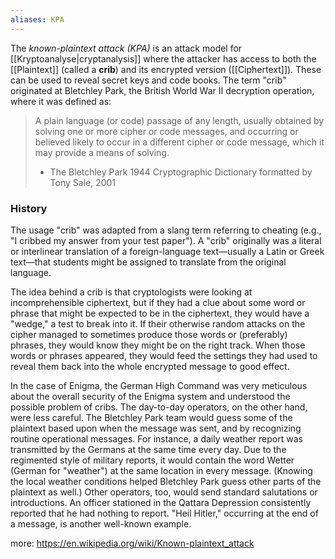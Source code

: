 ```yaml
---
aliases: KPA
---
```

 The *known-plaintext attack (KPA)* is an attack model for [[Kryptoanalyse|cryptanalysis]] where the attacker has access to both the [[Plaintext]] (called a **crib**) and its encrypted version ([[Ciphertext]]). These can be used to reveal secret keys and code books. The term "crib" originated at Bletchley Park, the British World War II decryption operation, where it was defined as:

> A plain language (or code) passage of any length, usually obtained by solving one or more cipher or code messages, and occurring or believed likely to occur in a different cipher or code message, which it may provide a means of solving.
> 
> 	- The Bletchley Park 1944 Cryptographic Dictionary formatted by Tony Sale, 2001


### History

The usage "crib" was adapted from a slang term referring to cheating (e.g., "I cribbed my answer from your test paper"). A "crib" originally was a literal or interlinear translation of a foreign-language text—usually a Latin or Greek text—that students might be assigned to translate from the original language.

The idea behind a crib is that cryptologists were looking at incomprehensible ciphertext, but if they had a clue about some word or phrase that might be expected to be in the ciphertext, they would have a "wedge," a test to break into it. If their otherwise random attacks on the cipher managed to sometimes produce those words or (preferably) phrases, they would know they might be on the right track. When those words or phrases appeared, they would feed the settings they had used to reveal them back into the whole encrypted message to good effect.

In the case of Enigma, the German High Command was very meticulous about the overall security of the Enigma system and understood the possible problem of cribs. The day-to-day operators, on the other hand, were less careful. The Bletchley Park team would guess some of the plaintext based upon when the message was sent, and by recognizing routine operational messages. For instance, a daily weather report was transmitted by the Germans at the same time every day. Due to the regimented style of military reports, it would contain the word Wetter (German for "weather") at the same location in every message. (Knowing the local weather conditions helped Bletchley Park guess other parts of the plaintext as well.) Other operators, too, would send standard salutations or introductions. An officer stationed in the Qattara Depression consistently reported that he had nothing to report. "Heil Hitler," occurring at the end of a message, is another well-known example.

more: https://en.wikipedia.org/wiki/Known-plaintext_attack